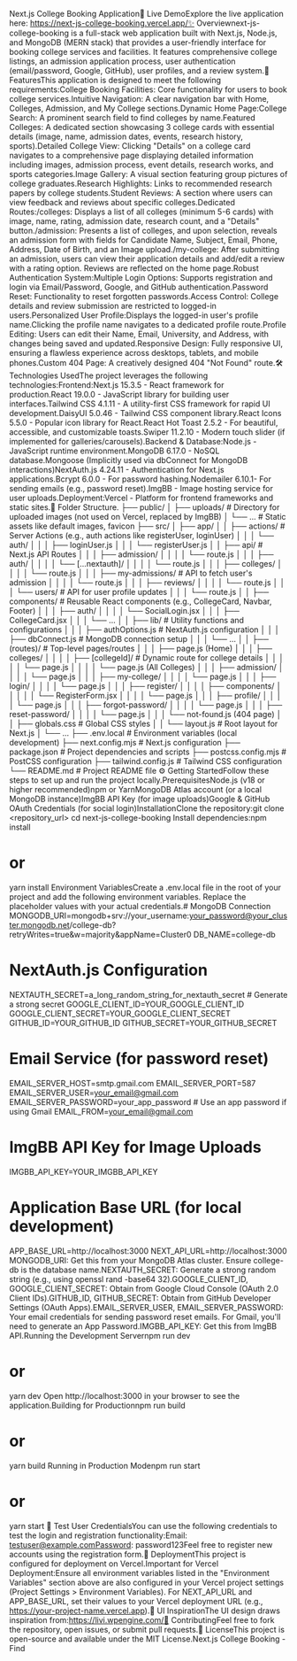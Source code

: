 Next.js College Booking Application🚀 Live DemoExplore the live application here: https://next-js-college-booking.vercel.app/✨ Overviewnext-js-college-booking is a full-stack web application built with Next.js, Node.js, and MongoDB (MERN stack) that provides a user-friendly interface for booking college services and facilities. It features comprehensive college listings, an admission application process, user authentication (email/password, Google, GitHub), user profiles, and a review system.🌟 FeaturesThis application is designed to meet the following requirements:College Booking Facilities: Core functionality for users to book college services.Intuitive Navigation: A clear navigation bar with Home, Colleges, Admission, and My College sections.Dynamic Home Page:College Search: A prominent search field to find colleges by name.Featured Colleges: A dedicated section showcasing 3 college cards with essential details (image, name, admission dates, events, research history, sports).Detailed College View: Clicking "Details" on a college card navigates to a comprehensive page displaying detailed information including images, admission process, event details, research works, and sports categories.Image Gallery: A visual section featuring group pictures of college graduates.Research Highlights: Links to recommended research papers by college students.Student Reviews: A section where users can view feedback and reviews about specific colleges.Dedicated Routes:/colleges: Displays a list of all colleges (minimum 5-6 cards) with image, name, rating, admission date, research count, and a "Details" button./admission: Presents a list of colleges, and upon selection, reveals an admission form with fields for Candidate Name, Subject, Email, Phone, Address, Date of Birth, and an Image upload./my-college: After submitting an admission, users can view their application details and add/edit a review with a rating option. Reviews are reflected on the home page.Robust Authentication System:Multiple Login Options: Supports registration and login via Email/Password, Google, and GitHub authentication.Password Reset: Functionality to reset forgotten passwords.Access Control: College details and review submission are restricted to logged-in users.Personalized User Profile:Displays the logged-in user's profile name.Clicking the profile name navigates to a dedicated profile route.Profile Editing: Users can edit their Name, Email, University, and Address, with changes being saved and updated.Responsive Design: Fully responsive UI, ensuring a flawless experience across desktops, tablets, and mobile phones.Custom 404 Page: A creatively designed 404 "Not Found" route.🛠️ Technologies UsedThe project leverages the following technologies:Frontend:Next.js 15.3.5 - React framework for production.React 19.0.0 - JavaScript library for building user interfaces.Tailwind CSS 4.1.11 - A utility-first CSS framework for rapid UI development.DaisyUI 5.0.46 - Tailwind CSS component library.React Icons 5.5.0 - Popular icon library for React.React Hot Toast 2.5.2 - For beautiful, accessible, and customizable toasts.Swiper 11.2.10 - Modern touch slider (if implemented for galleries/carousels).Backend & Database:Node.js - JavaScript runtime environment.MongoDB 6.17.0 - NoSQL database.Mongoose (Implicitly used via dbConnect for MongoDB interactions)NextAuth.js 4.24.11 - Authentication for Next.js applications.Bcrypt 6.0.0 - For password hashing.Nodemailer 6.10.1- For sending emails (e.g., password reset).ImgBB - Image hosting service for user uploads.Deployment:Vercel - Platform for frontend frameworks and static sites.📂 Folder Structure.
├── public/
│   ├── uploads/          # Directory for uploaded images (not used on Vercel, replaced by ImgBB)
│   └── ...               # Static assets like default images, favicon
├── src/
│   ├── app/
│   │   ├── actions/      # Server Actions (e.g., auth actions like registerUser, loginUser)
│   │   │   └── auth/
│   │   │       ├── loginUser.js
│   │   │       └── registerUser.js
│   │   ├── api/          # Next.js API Routes
│   │   │   ├── admission/
│   │   │   │   └── route.js
│   │   │   ├── auth/
│   │   │   │   └── [...nextauth]/
│   │   │   │       └── route.js
│   │   │   ├── colleges/
│   │   │   │   └── route.js
│   │   │   ├── my-admissions/ # API to fetch user's admission
│   │   │   │   └── route.js
│   │   │   ├── reviews/
│   │   │   │   └── route.js
│   │   │   └── users/      # API for user profile updates
│   │   │       └── route.js
│   │   ├── components/   # Reusable React components (e.g., CollegeCard, Navbar, Footer)
│   │   │   ├── auth/
│   │   │   │   └── SocialLogin.jsx
│   │   │   ├── CollegeCard.jsx
│   │   │   └── ...
│   │   ├── lib/          # Utility functions and configurations
│   │   │   ├── authOptions.js # NextAuth.js configuration
│   │   │   ├── dbConnect.js   # MongoDB connection setup
│   │   │   └── ...
│   │   ├── (routes)/     # Top-level pages/routes
│   │   │   ├── page.js (Home)
│   │   │   ├── colleges/
│   │   │   │   ├── [collegeId]/ # Dynamic route for college details
│   │   │   │   │   └── page.js
│   │   │   │   └── page.js (All Colleges)
│   │   │   ├── admission/
│   │   │   │   └── page.js
│   │   │   ├── my-college/
│   │   │   │   └── page.js
│   │   │   ├── login/
│   │   │   │   └── page.js
│   │   │   ├── register/
│   │   │   │   ├── components/
│   │   │   │   │   └── RegisterForm.jsx
│   │   │   │   └── page.js
│   │   │   ├── profile/
│   │   │   │   └── page.js
│   │   │   ├── forgot-password/
│   │   │   │   └── page.js
│   │   │   ├── reset-password/
│   │   │   │   └── page.js
│   │   │   └── not-found.js (404 page)
│   │   ├── globals.css   # Global CSS styles
│   │   └── layout.js     # Root layout for Next.js
│   └── ...
├── .env.local            # Environment variables (local development)
├── next.config.mjs       # Next.js configuration
├── package.json          # Project dependencies and scripts
├── postcss.config.mjs    # PostCSS configuration
├── tailwind.config.js    # Tailwind CSS configuration
└── README.md             # Project README file
⚙️ Getting StartedFollow these steps to set up and run the project locally.PrerequisitesNode.js (v18 or higher recommended)npm or YarnMongoDB Atlas account (or a local MongoDB instance)ImgBB API Key (for image uploads)Google & GitHub OAuth Credentials (for social login)InstallationClone the repository:git clone <repository_url>
cd next-js-college-booking
Install dependencies:npm install
# or
yarn install
Environment VariablesCreate a .env.local file in the root of your project and add the following environment variables. Replace the placeholder values with your actual credentials.# MongoDB Connection
MONGODB_URI=mongodb+srv://your_username:your_password@your_cluster.mongodb.net/college-db?retryWrites=true&w=majority&appName=Cluster0
DB_NAME=college-db

# NextAuth.js Configuration
NEXTAUTH_SECRET=a_long_random_string_for_nextauth_secret # Generate a strong secret
GOOGLE_CLIENT_ID=YOUR_GOOGLE_CLIENT_ID
GOOGLE_CLIENT_SECRET=YOUR_GOOGLE_CLIENT_SECRET
GITHUB_ID=YOUR_GITHUB_ID
GITHUB_SECRET=YOUR_GITHUB_SECRET

# Email Service (for password reset)
EMAIL_SERVER_HOST=smtp.gmail.com
EMAIL_SERVER_PORT=587
EMAIL_SERVER_USER=your_email@gmail.com
EMAIL_SERVER_PASSWORD=your_app_password # Use an app password if using Gmail
EMAIL_FROM=your_email@gmail.com

# ImgBB API Key for Image Uploads
IMGBB_API_KEY=YOUR_IMGBB_API_KEY

# Application Base URL (for local development)
APP_BASE_URL=http://localhost:3000
NEXT_API_URL=http://localhost:3000
MONGODB_URI: Get this from your MongoDB Atlas cluster. Ensure college-db is the database name.NEXTAUTH_SECRET: Generate a strong random string (e.g., using openssl rand -base64 32).GOOGLE_CLIENT_ID, GOOGLE_CLIENT_SECRET: Obtain from Google Cloud Console (OAuth 2.0 Client IDs).GITHUB_ID, GITHUB_SECRET: Obtain from GitHub Developer Settings (OAuth Apps).EMAIL_SERVER_USER, EMAIL_SERVER_PASSWORD: Your email credentials for sending password reset emails. For Gmail, you'll need to generate an App Password.IMGBB_API_KEY: Get this from ImgBB API.Running the Development Servernpm run dev
# or
yarn dev
Open http://localhost:3000 in your browser to see the application.Building for Productionnpm run build
# or
yarn build
Running in Production Modenpm run start
# or
yarn start
🔑 Test User CredentialsYou can use the following credentials to test the login and registration functionality:Email: testuser@example.comPassword: password123Feel free to register new accounts using the registration form.🚀 DeploymentThis project is configured for deployment on Vercel.Important for Vercel Deployment:Ensure all environment variables listed in the "Environment Variables" section above are also configured in your Vercel project settings (Project Settings > Environment Variables). For NEXT_API_URL and APP_BASE_URL, set their values to your Vercel deployment URL (e.g., https://your-project-name.vercel.app).🎨 UI InspirationThe UI design draws inspiration from:https://livi.wpengine.com/🤝 ContributingFeel free to fork the repository, open issues, or submit pull requests.📄 LicenseThis project is open-source and available under the MIT License.Next.js College Booking - Find